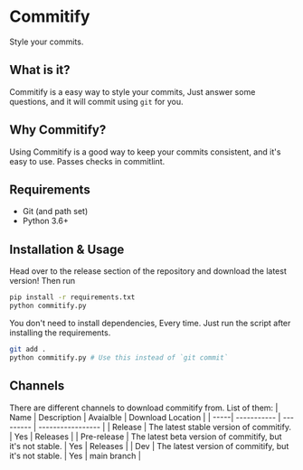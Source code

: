 # Commitify
Style your commits.

## What is it?
Commitify is a easy way to style your commits, Just answer some questions, and it will commit using `git` for you.

## Why Commitify?
Using Commitify is a good way to keep your commits consistent, and it's easy to use. Passes checks in commitlint.

## Requirements
- Git (and path set)
- Python 3.6+

## Installation & Usage
Head over to the release section of the repository and download the latest version!
Then run
```bash
pip install -r requirements.txt
python commitify.py
```
You don't need to install dependencies, Every time. Just run the script after installing the requirements.
```bash
git add .
python commitify.py # Use this instead of `git commit`
```

## Channels
There are different channels to download commitify from. List of them:
| Name | Description | Avaialble | Download Location |
| -----| ----------- | --------- | ----------------- |
| Release | The latest stable version of commitify. | Yes | Releases |
| Pre-release | The latest beta version of commitify, but it's not stable. | Yes | Releases |
| Dev | The latest version of commitify, but it's not stable. | Yes | main branch |